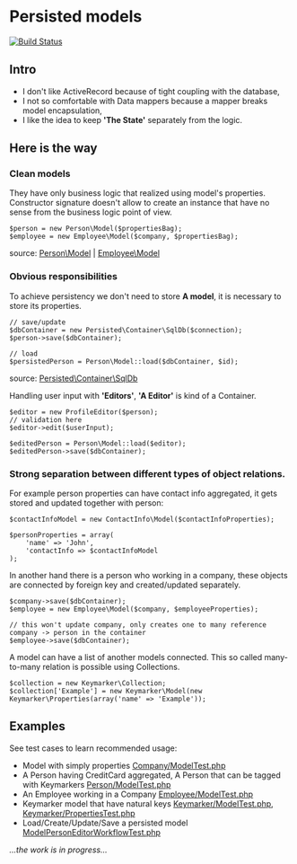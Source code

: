 Persisted models
================

[![Build Status](https://travis-ci.org/Magomogo/persisted-models.png)](https://travis-ci.org/Magomogo/persisted-models)

Intro
-----

- I don't like ActiveRecord because of tight coupling with the database,
- I not so comfortable with Data mappers because a mapper breaks model encapsulation,
- I like the idea to keep **'The State'** separately from the logic.

Here is the way
---------------

### Clean models

They have only business logic that realized using model's properties. Constructor signature doesn't allow to create an
instance that have no sense from the business logic point of view.

    $person = new Person\Model($propertiesBag);
    $employee = new Employee\Model($company, $propertiesBag);
    
source: [Person\Model](//github.com/Magomogo/persisted-models/blob/master/test/_classes/Test/Person/Model.php "Person model") | [Employee\Model](//github.com/Magomogo/persisted-models/blob/master/test/_classes/Test/Employee/Model.php "Employee model")

### Obvious responsibilities

To achieve persistency we don't need to store **A model**, it is necessary to store its properties.

    // save/update
    $dbContainer = new Persisted\Container\SqlDb($connection);
    $person->save($dbContainer);

    // load
    $persistedPerson = Person\Model::load($dbContainer, $id);

source: [Persisted\Container\SqlDb](//github.com/Magomogo/persisted-models/blob/master/lib/Magomogo/Persisted/Container/SqlDb.php "Database container")

Handling user input with **'Editors'**, **'A Editor'** is kind of a Container.

    $editor = new ProfileEditor($person);
    // validation here
    $editor->edit($userInput);

    $editedPerson = Person\Model::load($editor);
    $editedPerson->save($dbContainer);

### Strong separation between different types of object relations.

For example person properties can have contact info aggregated, it gets stored and updated together with person:

    $contactInfoModel = new ContactInfo\Model($contactInfoProperties);

    $personProperties = array(
        'name' => 'John',
        'contactInfo => $contactInfoModel
    );

In another hand there is a person who working in a company, these objects are connected by foreign key and
created/updated separately.

    $company->save($dbContainer);
    $employee = new Employee\Model($company, $employeeProperties);

    // this won't update company, only creates one to many reference company -> person in the container
    $employee->save($dbContainer);

A model can have a list of another models connected. This so called many-to-many relation is possible using
Collections.

    $collection = new Keymarker\Collection;
    $collection['Example'] = new Keymarker\Model(new Keymarker\Properties(array('name' => 'Example'));

Examples
--------

See test cases to learn recommended usage:

- Model with simply properties [Company/ModelTest.php](//github.com/Magomogo/persisted-models/blob/master/test/Company/ModelTest.php)
- A Person having CreditCard aggregated, A Person that can be tagged with Keymarkers
 [Person/ModelTest.php](//github.com/Magomogo/persisted-models/blob/master/test/Person/ModelTest.php)
- An Employee working in a Company [Employee/ModelTest.php](//github.com/Magomogo/persisted-models/blob/master/test/Employee/ModelTest.php)
- Keymarker model that have natural keys
 [Keymarker/ModelTest.php](//github.com/Magomogo/persisted-models/blob/master/test/Keymarker/ModelTest.php),
 [Keymarker/PropertiesTest.php](//github.com/Magomogo/persisted-models/blob/master/test/Keymarker/PropertiesTest.php)
- Load/Create/Update/Save a persisted model [ModelPersonEditorWorkflowTest.php](//github.com/Magomogo/persisted-models/blob/master/test/ModelPersonEditorWorkflowTest.php)

*...the work is in progress...*

